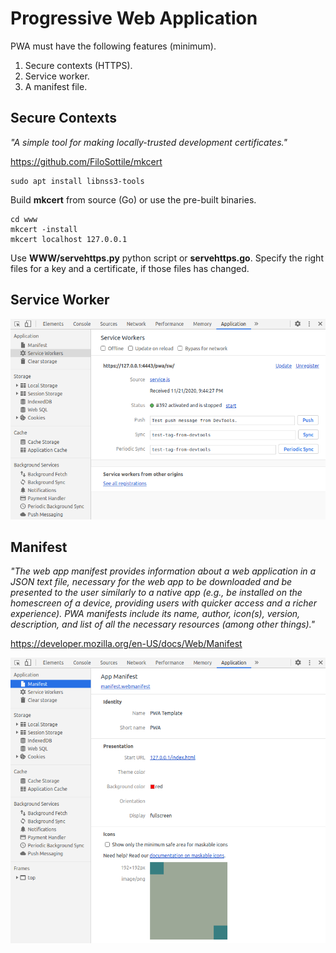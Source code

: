 # Progressive Web Application

PWA must have the following features (minimum).

1. Secure contexts (HTTPS).
2. Service worker.
3. A manifest file.

## Secure Contexts

*"A simple tool for making locally-trusted development certificates."*

https://github.com/FiloSottile/mkcert

```console
sudo apt install libnss3-tools
```

Build **mkcert** from source (Go) or use the pre-built binaries.

```console
cd www
mkcert -install
mkcert localhost 127.0.0.1
```

Use **WWW/servehttps.py** python script or **servehttps.go**. Specify the right files for a key and a certificate,  if those files has changed.

## Service Worker

![Service Workers](dev_serviceworkers.png)

## Manifest

*"The web app manifest provides information about a web application in a JSON text file, necessary for the web app to be downloaded and be presented to the user similarly to a native app (e.g., be installed on the homescreen of a device, providing users with quicker access and a richer experience). PWA manifests include its name, author, icon(s), version, description, and list of all the necessary resources (among other things)."*

https://developer.mozilla.org/en-US/docs/Web/Manifest

![Manifest](dev_manifest.png)
